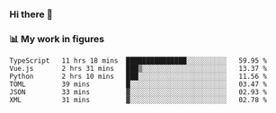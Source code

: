 ### Hi there 👋

### 📊 My work in figures

<!--START_SECTION:waka-->

```text
TypeScript   11 hrs 18 mins  ███████████████░░░░░░░░░░   59.95 %
Vue.js       2 hrs 31 mins   ███▒░░░░░░░░░░░░░░░░░░░░░   13.37 %
Python       2 hrs 10 mins   ███░░░░░░░░░░░░░░░░░░░░░░   11.56 %
TOML         39 mins         █░░░░░░░░░░░░░░░░░░░░░░░░   03.47 %
JSON         33 mins         ▓░░░░░░░░░░░░░░░░░░░░░░░░   02.93 %
XML          31 mins         ▓░░░░░░░░░░░░░░░░░░░░░░░░   02.78 %
```

<!--END_SECTION:waka-->
